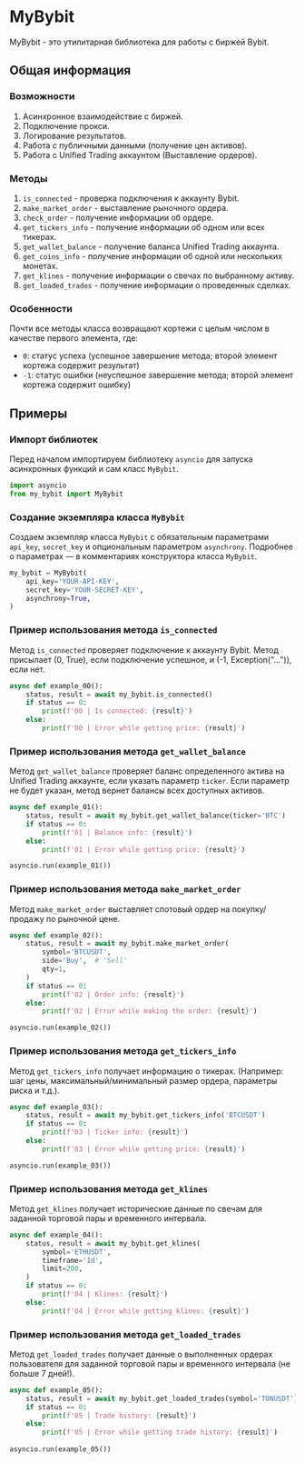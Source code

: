 # MyBybit
MyBybit - это утилитарная библиотека для работы с биржей Bybit.

## Общая информация
### Возможности
1. Асинхронное взаимодействие с биржей.
2. Подключение прокси.
3. Логирование результатов.
4. Работа с публичными данными (получение цен активов).
5. Работа с Unified Trading аккаунтом (Выставление ордеров).

### Методы
1. `is_connected` - проверка подключения к аккаунту Bybit.
2. `make_market_order` - выставление рыночного ордера.
3. `check_order` - получение информации об ордере. 
4. `get_tickers_info` - получение информации об одном или всех тикерах.
5. `get_wallet_balance` - получение баланса Unified Trading аккаунта.
6. `get_coins_info` - получение информации об одной или нескольких монетах. 
7. `get_klines` - получение информации о свечах по выбранному активу.
8. `get_loaded_trades` - получение информации о проведенных сделках.

### Особенности
Почти все методы класса возвращают кортежи с целым числом в качестве первого элемента, где:
- `0`: статус успеха (успешное завершение метода; второй элемент кортежа содержит результат)
- `-1`: статус ошибки (неуспешное завершение метода; второй элемент кортежа содержит ошибку)

## Примеры
### Импорт библиотек
Перед началом импортируем библиотеку `asyncio` для запуска асинхронных функций и сам класс `MyBybit`.
```python
import asyncio
from my_bybit import MyBybit
```

### Создание экземпляра класса `MyBybit`
Создаем экземпляр класса `MyBybit` с обязательным параметрами `api_key`, `secret_key` и опциональным параметром `asynchrony`. Подробнее о параметрах — в комментариях конструктора класса `MyBybit`. 
```python
my_bybit = MyBybit(
    api_key='YOUR-API-KEY',
    secret_key='YOUR-SECRET-KEY',
    asynchrony=True,
)
```

### Пример использования метода `is_connected`
Метод `is_connected` проверяет подключение к аккаунту Bybit. Метод присылает (0, True), если подключение успешное, и (-1, Exception("...")), если нет.
```python
async def example_00():
    status, result = await my_bybit.is_connected()
    if status == 0:
        print(f'00 | Is connected: {result}')
    else:
        print(f'00 | Error while getting price: {result}')
```

### Пример использования метода `get_wallet_balance`
Метод `get_wallet_balance` проверяет баланс определенного актива на Unified Trading аккаунте, если указать параметр `ticker`. Если параметр не будет указан, метод вернет балансы всех доступных активов.
```python
async def example_01():
    status, result = await my_bybit.get_wallet_balance(ticker='BTC')
    if status == 0:
        print(f'01 | Balance info: {result}')
    else:
        print(f'01 | Error while getting price: {result}')

asyncio.run(example_01())
```

### Пример использования метода `make_market_order`
Метод `make_market_order` выставляет спотовый ордер на покупку/продажу по рыночной цене.
```python
async def example_02():
    status, result = await my_bybit.make_market_order(
        symbol='BTCUSDT',
        side='Buy',  # 'Sell'
        qty=1,
    )
    if status == 0:
        print(f'02 | Order info: {result}')
    else:
        print(f'02 | Error while making the order: {result}')

asyncio.run(example_02())
```

### Пример использования метода `get_tickers_info`
Метод `get_tickers_info` получает информацию о тикерах. (Например: шаг цены, максимальный/минимальный размер ордера, параметры риска и т.д.).
```python
async def example_03():
    status, result = await my_bybit.get_tickers_info('BTCUSDT')
    if status == 0:
        print(f'03 | Ticker info: {result}')
    else:
        print(f'03 | Error while getting price: {result}')

asyncio.run(example_03())
```

### Пример использования метода `get_klines`
Метод `get_klines` получает исторические данные по свечам для заданной торговой пары и временного интервала.

```python
async def example_04():
    status, result = await my_bybit.get_klines(
        symbol='ETHUSDT',
        timeframe='1d',
        limit=200,
    )
    if status == 0:
        print(f'04 | Klines: {result}')
    else:
        print(f'04 | Error while getting klines: {result}')
```

### Пример использования метода `get_loaded_trades`
Метод `get_loaded_trades` получает данные о выполненных ордерах пользователя для заданной торговой пары и временного интервала (не больше 7 дней!).
```python
async def example_05():
    status, result = await my_bybit.get_loaded_trades(symbol='TONUSDT')
    if status == 0:
        print(f'05 | Trade history: {result}')
    else:
        print(f'05 | Error while getting trade history: {result}')
        
asyncio.run(example_05())
```
